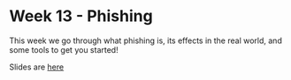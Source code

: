 # Week 13 - Phishing

This week we go through what phishing is, its effects in the real world, and some tools to get you started!

Slides are [here](https://github.com/DMUHackers/weekly_sessions/blob/master/2020-2021/week_13/Phishing-18_02_21.pdf)
